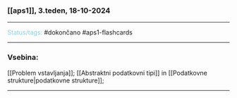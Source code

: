 ### [[aps1]], 3.teden, 18-10-2024
---

<font color="#92cddc">Status/tags:</font> #dokončano #aps1-flashcards 

---

### Vsebina:

[[Problem vstavljanja]];
[[Abstraktni podatkovni tipi]] in [[Podatkovne strukture|podatkovne strukture]];

---
